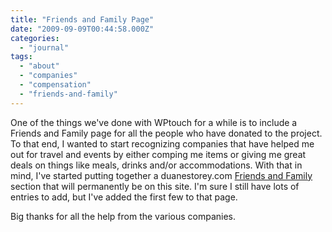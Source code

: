 ```yaml
---
title: "Friends and Family Page"
date: "2009-09-09T00:44:58.000Z"
categories: 
  - "journal"
tags: 
  - "about"
  - "companies"
  - "compensation"
  - "friends-and-family"
---
```


One of the things we've done with WPtouch for a while is to include a Friends and Family page for all the people who have donated to the project. To that end, I wanted to start recognizing companies that have helped me out for travel and events by either comping me items or giving me great deals on things like meals, drinks and/or accommodations. With that in mind, I've started putting together a duanestorey.com [Friends and Family](http://www.migratorynerd.com/about/friends-family/) section that will permanently be on this site. I'm sure I still have lots of entries to add, but I've added the first few to that page.

Big thanks for all the help from the various companies.
